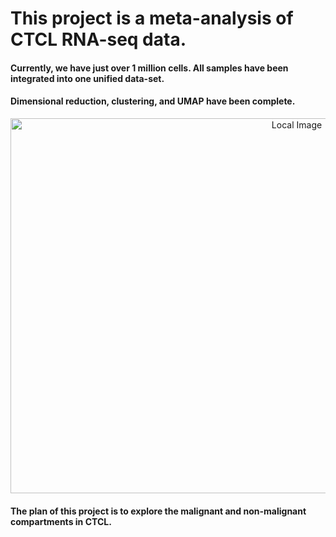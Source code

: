 # This project is a meta-analysis of CTCL RNA-seq data.

#### Currently, we have just over 1 million cells. All samples have been integrated into one unified data-set.

#### Dimensional reduction, clustering, and UMAP have been complete.

<p align="center">
  <img src="https://github.com/ryanreis333/ctcl.meta/assets/16333059/934e6bdb-e51d-4c3e-90a7-f6f6a8bbbfc7" alt="Local Image" width="900" height="600">
</p>

#### The plan of this project is to explore the malignant and non-malignant compartments in CTCL.
